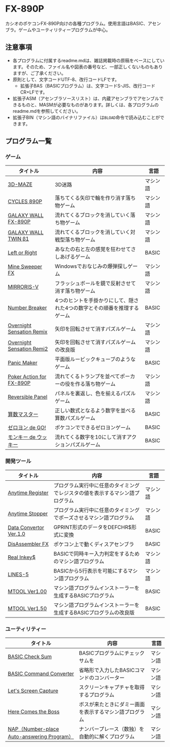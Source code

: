 # FX-890P

カシオのポケコンFX-890P向けの各種プログラム。使用言語はBASIC、アセンブラ。ゲームやユーティリティープログラムが中心。

## 注意事項

* 各プログラムに付属するreadme.mdは、雑誌掲載時の原稿をベースにしています。そのため、ファイル名や図表の番号など、一部正しくないものもありますが、ご了承ください。
* 原則として、文字コードUTF-8、改行コードLFです。
  * 拡張子BAS（BASICプログラム）は、文字コードS-JIS、改行コードCR+LFです。
* 拡張子ASM（アセンブラソースリスト）は、内蔵アセンブラでアセンブルできるものと、MASMが必要なものがあります。詳しくは、各プログラムのreadme.mdを参照してください。
* 拡張子BIN（マシン語のバイナリファイル）は```BLOAD```命令で読み込むことができます。

## プログラム一覧

### ゲーム

| タイトル | 内容 | 言語 |
| --- | --- | --- |
| [3D-MAZE](3d-maze/readme.md) | 3D迷路 | マシン語 |
| [CYCLES 890P](cycles-890p/readme.md) | 落ちてくる矢印で輪を作り消す落ち物ゲーム | マシン語 |
| [GALAXY WALL FX-890P](galaxy-wall-fx-890p/readme.md) | 流れてくるブロックを消していく落ち物ゲーム | マシン語 |
| [GALAXY WALL TWIN β1](galaxy-wall-twin-beta1/readme.md) | 流れてくるブロックを消していく対戦型落ち物ゲーム | マシン語 |
| [Left or Right](left-or-right/readme.md) | あなたの右と左の感覚を狂わせてさしあげるゲーム | BASIC |
| [Mine Sweeper FX](mine-sweeper-fx/readme.md) | Windowsでおなじみの爆弾探しゲーム | マシン語 |
| [MIRRORIS-V](mirroris-v/readme.md) | フラッシュボールを鏡で反射させて消す落ち物ゲーム | マシン語 |
| [Number Breaker](number-breaker/readme.md) | 4つのヒントを手掛かりにして、隠された4つの数字とその順番を推理するゲーム | BASIC |
| [Overnight Sensation Remix](overnight-sensation-remix/readme.md) | 矢印を回転させて消すパズルゲーム | マシン語 |
| [Overnight Sensation Remi2](overnight-sensation-remi2/readme.md) | 矢印を回転させて消すパズルゲームの改良版 | マシン語 |
| [Panic Maker](panic-maker/readme.md) | 平面版ルービックキューブのようなゲーム | BASIC |
| [Poker Action for FX-890P](poker-action/readme.md) | 流れてくるトランプを並べてポーカーの役を作る落ち物ゲーム | マシン語 |
| [Reversible Panel](reversible-panel/readme.md) | パネルを裏返し、色を揃えるパズルゲーム | マシン語 |
| [算数マスター](math-master/readme.md) | 正しい数式となるよう数字を並べる算数パズルゲーム | BASIC |
| [ゼロヨン de GO!](zero-yon-de-go/readme.md) | ポケコンでできるゼロヨンゲーム | BASIC |
| [モンキー de ウッキー](monkey/readme.md) | 流れてくる数字を10にして消すアクションパズルゲーム | BASIC |

### 開発ツール

| タイトル | 内容 | 言語 |
| --- | --- | --- |
| [Anytime Register](anytime-register/readme.md) | プログラム実行中に任意のタイミングでレジスタの値を表示するマシン語プログラム | マシン語 |
| [Anytime Stopper](anytime-stopper/readme.md) | プログラム実行中に任意のタイミングでポーズさせるマシン語プログラム | マシン語 |
| [Data Convertor Ver.1.0](data-convertor/readme.md) | GPRINT形式のデータをDEFCHR$形式に変換 | BASIC |
| [DisAssembler FX](disassembler-fx/readme.md) | ポケコン上で動くディスアセンブラ | BASIC |
| [Real Inkey$](real-inkey/readme.md) | BASICで同時キー入力判定をするためのマシン語プログラム | マシン語 |
| [LINES-5](lines5/readme.md) | BASICから5行表示を可能にするマシン語プログラム | マシン語 |
| [MTOOL Ver1.00](mtool100/readme.md) | マシン語プログラムインストーラーを生成するBASICプログラム | BASIC |
| [MTOOL Ver1.50](mtool150/readme.md) | マシン語プログラムインストーラーを生成するBASICプログラムの改良版 | BASIC |

### ユーティリティー

| タイトル | 内容 | 言語 |
| --- | --- | --- |
| [BASIC Check Sum](basic-check-sum/readme.md) | BASICプログラムにチェックサムを | マシン語 |
| [BASIC Command Converter](basic-command-converter/readme.md) | 省略形で入力したBASICコマンドのコンバーター | マシン語 |
| [Let's Screen Capture](lets-screen-capture/readme.md) | スクリーンキャプチャを取得するプログラム | マシン語 |
| [Here Comes the Boss](here-comes-the-boss/readme.md) | ボスが来たときにダミー画面を表示するマシン語プログラム | マシン語 |
| [NAP（Number-place Auto-answering Program）](nap/readme.md) | ナンバープレース（数独）を自動的に解くプログラム | マシン語 |
